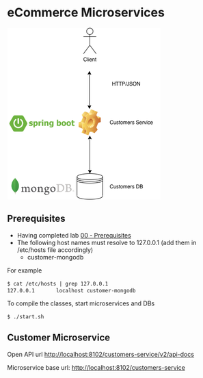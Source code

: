 # eCommerce Microservices

![](img/eCommerce.png)

## Prerequisites

- Having completed lab [00 - Prerequisites](../00-Prerequisites/README.md)
- The following host names must resolve to 127.0.0.1 (add them in /etc/hosts file accordingly)
    - customer-mongodb

For example

```
$ cat /etc/hosts | grep 127.0.0.1
127.0.0.1       localhost customer-mongodb
```


To compile the classes, start microservices and DBs

```console
$ ./start.sh
```

## Customer Microservice

Open API url [http://localhost:8102/customers-service/v2/api-docs](http://localhost:8102/customers-service/v2/api-docs)

Microservice base url: [http://localhost:8102/customers-service](http://localhost:8102/customers-service)

